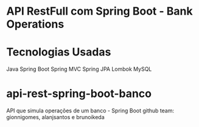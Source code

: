 # API RestFull com Spring Boot - Bank Operations

# Tecnologias Usadas
Java
Spring Boot
Spring MVC
Spring JPA
Lombok
MySQL

# api-rest-spring-boot-banco
API que simula operações de um banco - Spring Boot
github team: gionnigomes, alanjsantos e brunoikeda



